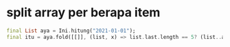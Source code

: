 # split array per berapa item

```dart
final List aya = Ini.hitung("2021-01-01");
final itu = aya.fold([[]], (list, x) => list.last.length == 5? (list..add([x])) : (list..last.add(x)));
```

